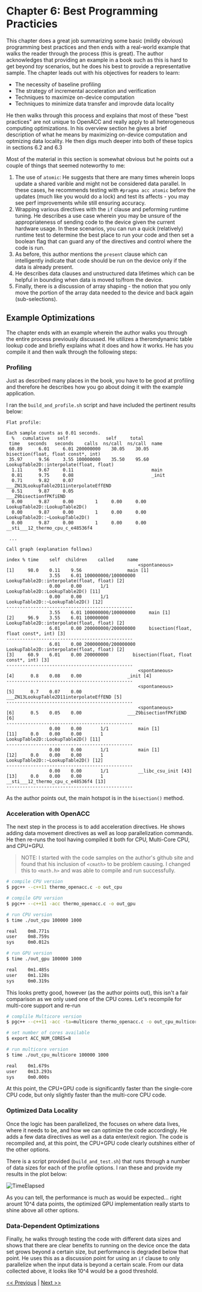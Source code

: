 # Chapter 6: Best Programming Practicies

This chapter does a great job summarizing some basic (mildly obvious) programming best practices and then ends with a real-world example that walks the reader through the process (this is great). The author acknowledges that providing an example in a book such as this is hard to get beyond _toy_ scenarios, but he does his best to provide a representative sample. The chapter leads out with his objectives for readers to learn:

- The necessity of baseline profiling
- The strategy of incremental acceleration and verification
- Techniques to maximize on-device computation
- Techniques to minimize data transfer and improvde data locality

He then walks through this process and explains that most of these "best practices" are not unique to OpenACC and really apply to all heterogeneous computing optimizations. In his overview section he gives a brief description of what he means by maximizing on-device computation and optmizing data locality. He then digs much deeper into both of these topics in sections 6.2 and 6.3

Most of the material in this section is somewhat obvious but he points out a couple of things that seemed noteworthy to me:

1. The use of `atomic`: He suggests that there are many times wherein loops update a shared varible and might not be considered data parallel. In these cases, he recommends testing with `#pragma acc atomic` before the updates (much like you would do a lock) and test its affects - you may see perf improvements while still ensuring accuracy.
1. Wrapping various directives with the `if` clause and peforming runtime tuning. He describes a use case wherein you may be unsure of the appropriateness of sending code to the device given the current hardware usage. In these scenarios, you can run a quick (relatively) runtime test to determine the best place to run your code and then set a boolean flag that can guard any of the directives and control where the code is run. 
1. As before, this author mentions the `present` clause which can intelligently indicate that code should be run on the device only if the data is already present. 
1. He describes data clauses and unstructured data lifetimes which can be helpful in bounding when data is moved to/from the device.
1. Finally, there is a discussion of array shaping - the notion that you only move the portion of the array data needed to the device and back again (sub-selections).

## Example Optimizations

The chapter ends with an example wherein the author walks you through the entire process previously discussed. He utilizes a theromdynamic table lookup code and briefly explains what it does and how it works. He has you compile it and then walk through the following steps:

### Profiling

Just as described many places in the book, you have to be good at profiling and therefore he describes how you go about doing it with the example application.

I ran the `build_and_profile.sh` script and have included the pertinent results below:

```text
Flat profile:

Each sample counts as 0.01 seconds.
  %   cumulative   self              self     total
 time   seconds   seconds    calls  ns/call  ns/call  name
 60.89      6.01     6.01 200000000    30.05    30.05  bisection(float, float const*, int)
 35.97      9.56     3.55 100000000    35.50    95.60  LookupTable2D::interpolate(float, float)
  1.11      9.67     0.11                             main
  0.81      9.75     0.08                             _init
  0.71      9.82     0.07                             ___ZN13LookupTable2D11interpolateEffEND
  0.51      9.87     0.05                             ___Z9bisectionfPKfiEND
  0.00      9.87     0.00        1     0.00     0.00  LookupTable2D::LookupTable2D()
  0.00      9.87     0.00        1     0.00     0.00  LookupTable2D::~LookupTable2D()
  0.00      9.87     0.00        1     0.00     0.00  __sti___12_thermo_cpu_c_e48536f4  

 ...

Call graph (explanation follows)

index % time    self  children    called     name
                                                 <spontaneous>
[1]     98.0    0.11    9.56                 main [1]
                3.55    6.01 100000000/100000000     LookupTable2D::interpolate(float, float) [2]
                0.00    0.00       1/1           LookupTable2D::LookupTable2D() [11]
                0.00    0.00       1/1           LookupTable2D::~LookupTable2D() [12]
-----------------------------------------------
                3.55    6.01 100000000/100000000     main [1]
[2]     96.9    3.55    6.01 100000000         LookupTable2D::interpolate(float, float) [2]
                6.01    0.00 200000000/200000000     bisection(float, float const*, int) [3]
-----------------------------------------------
                6.01    0.00 200000000/200000000     LookupTable2D::interpolate(float, float) [2]
[3]     60.9    6.01    0.00 200000000         bisection(float, float const*, int) [3]
-----------------------------------------------
                                                 <spontaneous>
[4]      0.8    0.08    0.00                 _init [4]
-----------------------------------------------
                                                 <spontaneous>
[5]      0.7    0.07    0.00                 ___ZN13LookupTable2D11interpolateEffEND [5]
-----------------------------------------------
                                                 <spontaneous>
[6]      0.5    0.05    0.00                 ___Z9bisectionfPKfiEND [6]
-----------------------------------------------
                0.00    0.00       1/1           main [1]
[11]     0.0    0.00    0.00       1         LookupTable2D::LookupTable2D() [11]
-----------------------------------------------
                0.00    0.00       1/1           main [1]
[12]     0.0    0.00    0.00       1         LookupTable2D::~LookupTable2D() [12]
-----------------------------------------------
                0.00    0.00       1/1           __libc_csu_init [43]
[13]     0.0    0.00    0.00       1         __sti___12_thermo_cpu_c_e48536f4 [13]
-----------------------------------------------

```

As the author points out, the main hotspot is in the `bisection()` method.

### Acceleration with OpenACC

The next step in the process is to add acceleration directives. He shows adding data movement directives as well as loop parallelization commands. He then re-runs the tool having compiled it both for CPU, Multi-Core CPU, and CPU+GPU.

> NOTE: I started with the code samples on the author's github site and found that his inclusion of `<cmath>` to be problem causing. I changed this to `<math.h>` and was able to compile and run successfully.

```bash
# compile CPU version
$ pgc++ --c++11 thermo_openacc.c -o out_cpu

# compile GPU version
$ pgc++ --c++11 -acc thermo_openacc.c -o out_gpu

# run CPU version
$ time ./out_cpu 100000 1000

real    0m8.771s
user    0m8.759s
sys     0m0.012s

# run GPU version
$ time ./out_gpu 100000 1000

real    0m1.485s
user    0m1.128s
sys     0m0.319s
```

This looks pretty good, however (as the author points out), this isn't a fair comparison as we only used one of the CPU cores. Let's recompile for multi-core support and re-run

```bash
# complile Multicore version
$ pgc++ --c++11 -acc -ta=multicore thermo_openacc.c -o out_cpu_multicore

# set number of cores available
$ export ACC_NUM_CORES=8

# run multicore version
$ time ./out_cpu_multicore 100000 1000

real    0m1.679s
user    0m13.293s
sys     0m0.000s
```

At this point, the CPU+GPU code is significantly faster than the single-core CPU code, but only slightly faster than the multi-core CPU code.

### Optimized Data Locality

Once the logic has been parallelized, the focuses on where data lives, where it needs to be, and how we can optimize the code accordingly. He adds a few data directives as well as a data enter/exit region. The code is recompiled and, at this point, the CPU+GPU code clearly outshines either of the other options.

There is a script provided (`build_and_test.sh`) that runs through a number of data sizes for each of the profile options. I ran these and provide my results in the plot below:

![TimeElapsed](thermotables/scale.png)

As you can tell, the performance is much as would be expected... right arount 10^4 data points, the optimized GPU implementation really starts to shine above all other options.

### Data-Dependent Optimizations

Finally, he walks through testing the code with different data sizes and shows that there are clear benefits to running on the device once the data set grows beyond a certain size, but performance is degraded below that point. He uses this as a discussion point for using an `if` clause to only parallelize when the input data is beyond a certain scale. From our data collected above, it looks like 10^4 would be a good threshold.

[<< Previous](../Chapter_05/readme.md)
|
[Next >>](../Chapter_07/readme.md)
